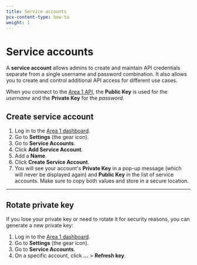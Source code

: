 ```yaml
---
title: Service accounts
pcx-content-type: how-to
weight: 1
---
```


# Service accounts

A **service account** allows admins to create and maintain API credentials separate from a single username and password combination. It also allows you to create and control additional API access for different use cases.

When you connect to the [Area 1 API](/email-security/api/), the **Public Key** is used for the *username* and the **Private Key** for the *password*.

## Create service account

1. Log in to the [Area 1 dashboard](https://horizon.area1security.com/).
2. Go to **Settings** (the gear icon).
3. Go to **Service Accounts**.
4. Click **Add Service Account**.
5. Add a **Name**.
6. Click **Create Service Account**.
7. You will see your account's **Private Key** in a pop-up message (which will never be displayed again) and **Public Key** in the list of service accounts. Make sure to copy both values and store in a secure location.

---

## Rotate private key

If you lose your private key or need to rotate it for security reasons, you can generate a new private key:

1. Log in to the [Area 1 dashboard](https://horizon.area1security.com/).
2. Go to **Settings** (the gear icon).
3. Go to **Service Accounts**.
4. On a specific account, click **...** > **Refresh key**.